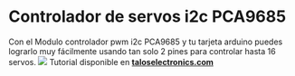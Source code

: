# Controlador de servos i2c PCA9685
Con el Modulo controlador pwm i2c PCA9685 y tu tarjeta arduino puedes lograrlo muy fácilmente usando tan solo 2 pines para controlar hasta 16 servos. 
![](https://cdn.shopify.com/s/files/1/0020/8027/6524/files/PortadaPCA9685_1024x1024.png?v=1621789452)
Tutorial disponible en [**taloselectronics.com**](https://www.taloselectronics.com/blogs/tutoriales/tutorial-controlador-de-servos-i2c")
